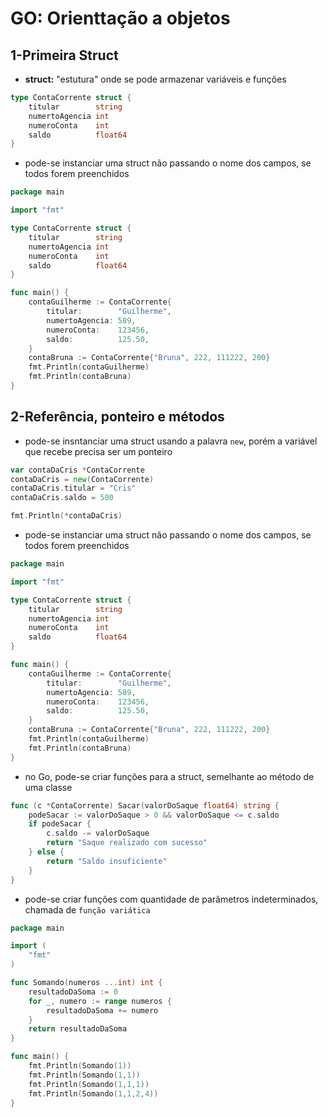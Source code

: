 # GO: Orienttação a objetos

## 1-Primeira Struct
- **struct:** "estutura" onde se pode armazenar variáveis e funções

```go
type ContaCorrente struct {
	titular        string
	numertoAgencia int
	numeroConta    int
	saldo          float64
}
```

- pode-se instanciar uma struct não passando o nome dos campos, se todos forem preenchidos

```go
package main

import "fmt"

type ContaCorrente struct {
	titular        string
	numertoAgencia int
	numeroConta    int
	saldo          float64
}

func main() {
	contaGuilherme := ContaCorrente{
		titular:        "Guilherme",
		numertoAgencia: 589,
		numeroConta:    123456,
		saldo:          125.50,
	}
	contaBruna := ContaCorrente{"Bruna", 222, 111222, 200}
	fmt.Println(contaGuilherme)
	fmt.Println(contaBruna)
}
```

## 2-Referência, ponteiro e métodos
- pode-se insntanciar uma struct usando a palavra `new`, porém a variável que recebe precisa ser um ponteiro

```go
var contaDaCris *ContaCorrente
contaDaCris = new(ContaCorrente)
contaDaCris.titular = "Cris"
contaDaCris.saldo = 500

fmt.Println(*contaDaCris)

```

- pode-se instanciar uma struct não passando o nome dos campos, se todos forem preenchidos

```go
package main

import "fmt"

type ContaCorrente struct {
	titular        string
	numertoAgencia int
	numeroConta    int
	saldo          float64
}

func main() {
	contaGuilherme := ContaCorrente{
		titular:        "Guilherme",
		numertoAgencia: 589,
		numeroConta:    123456,
		saldo:          125.50,
	}
	contaBruna := ContaCorrente{"Bruna", 222, 111222, 200}
	fmt.Println(contaGuilherme)
	fmt.Println(contaBruna)
}
```

- no Go, pode-se criar funções para a struct, semelhante ao método de uma classe

```go
func (c *ContaCorrente) Sacar(valorDoSaque float64) string {
	podeSacar := valorDoSaque > 0 && valorDoSaque <= c.saldo
	if podeSacar {
		c.saldo -= valorDoSaque
		return "Saque realizado com sucesso"
	} else {
		return "Saldo insuficiente"
	}
}
```

- pode-se criar funções com quantidade de parâmetros indeterminados, chamada de `função variática`

```go
package main

import (
    "fmt"
)

func Somando(numeros ...int) int {
    resultadoDaSoma := 0
    for _, numero := range numeros {
        resultadoDaSoma += numero
    }
    return resultadoDaSoma
}

func main() {
    fmt.Println(Somando(1))
    fmt.Println(Somando(1,1))
    fmt.Println(Somando(1,1,1))
    fmt.Println(Somando(1,1,2,4))
}
```